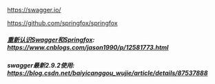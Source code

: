 https://swagger.io/

https://github.com/springfox/springfox

##### [重新认识Swagger和Springfox](https://www.cnblogs.com/jason1990/p/12581773.html): https://www.cnblogs.com/jason1990/p/12581773.html

##### swagger最新2.9.2使用: https://blog.csdn.net/baiyicanggou_wujie/article/details/87537888